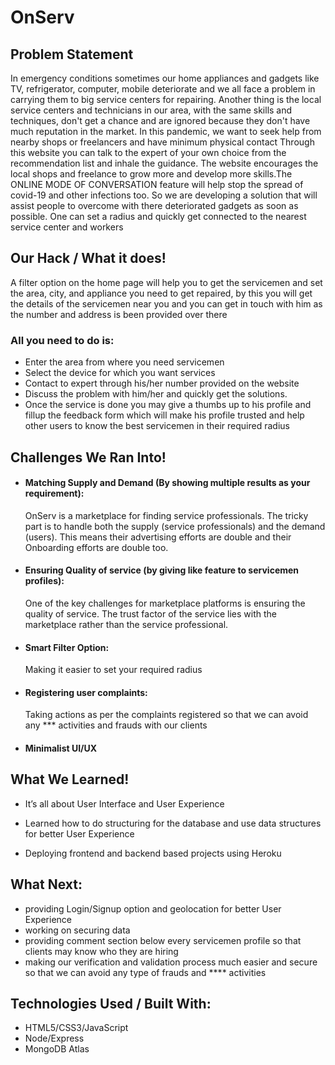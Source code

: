 
# OnServ
## Problem Statement 
In emergency conditions sometimes our home appliances and gadgets like TV, refrigerator, computer, mobile deteriorate and we all face a problem in carrying them to big service centers for repairing. Another thing is the local service centers and technicians in our area, with the same skills and techniques, don't get a chance and are ignored because they don't have much reputation in the market.
In this pandemic, we want to seek help from nearby shops or freelancers and have minimum physical contact Through this website you can talk to the expert of your own choice from the recommendation list and inhale the guidance. The website encourages the local shops and freelance to grow more and develop more skills.The ONLINE MODE OF CONVERSATION feature will help stop the spread of covid-19 and other infections too.
So we are developing a solution that will assist people to overcome with there deteriorated gadgets as soon as possible. One can set a radius and quickly get connected to the nearest service center and workers

## Our Hack / What it does!
A filter option on the home page will help you to get the servicemen and set the area, city, and appliance you need to get repaired, by this you will get the details of the servicemen near you and you can get in touch with him as the number and address is been provided over there

### All you need to do is:
- Enter the area from where you need servicemen
- Select the device for which you want services
- Contact to expert through his/her number provided on the website
- Discuss the problem with him/her and quickly get the solutions.
- Once the service is done you may give a thumbs up to his profile and fillup the feedback form which will make his profile trusted and help other users to know the best servicemen in their required radius

## Challenges We Ran Into!
- #### Matching Supply and Demand (By showing multiple results as your requirement):
    OnServ is a marketplace for finding service professionals. The tricky part is to handle both the supply (service professionals) and the demand (users). This means their advertising efforts are double and their Onboarding efforts are double too.

- #### Ensuring Quality of service (by giving like feature to servicemen profiles): 
    One of the key challenges for marketplace platforms is ensuring the quality of service. The trust factor of the service lies with the marketplace rather than the service professional.
 
- #### Smart Filter Option:
    Making it easier to set your required radius
 
- #### Registering user complaints:
    Taking actions as per the complaints registered so that we can avoid any *** activities and frauds with our clients  
 
- #### Minimalist UI/UX
 
 
## What We Learned!
 
- It’s all about User Interface and User Experience
 
- Learned how to do structuring for the database and use data structures for better User Experience 
 
- Deploying frontend and backend based projects using Heroku
 
 
## What Next:
- providing Login/Signup option and geolocation for better User Experience
- working on securing data 
- providing comment section below every servicemen profile so that clients may know who they are hiring
- making our verification and validation process much easier and secure so that we can avoid any type of frauds and **** activities

## Technologies Used / Built With:
- HTML5/CSS3/JavaScript
- Node/Express
- MongoDB Atlas






